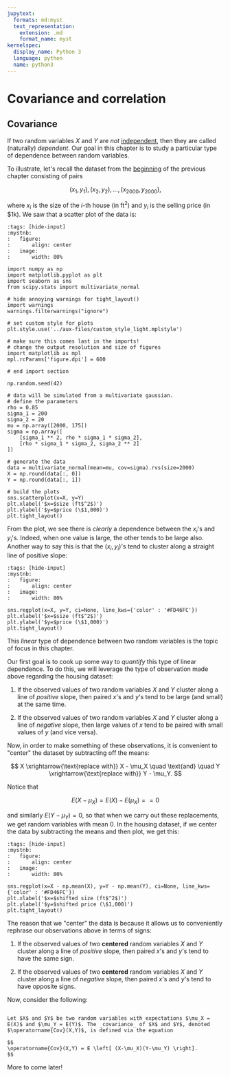 ```yaml
---
jupytext:
  formats: md:myst
  text_representation:
    extension: .md
    format_name: myst
kernelspec:
  display_name: Python 3
  language: python
  name: python3
---
```


# Covariance and correlation

## Covariance

If two random variables $X$ and $Y$ are _not_ [independent](independence), then they are called (naturally) _dependent_. Our goal in this chapter is to study a particular type of dependence between random variables.

To illustrate, let's recall the dataset from the [beginning](motivation) of the previous chapter consisting of pairs

$$
(x_1,y_1),(x_2,y_2),\ldots,(x_{2000},y_{2000}),
$$

where $x_i$ is the size of the $i$-th house (in ft$^2$) and $y_i$ is the selling price (in $1k). We saw that a scatter plot of the data is:

```{code-cell} ipython3
:tags: [hide-input]
:mystnb:
:   figure:
:       align: center
:   image:
:       width: 80%

import numpy as np
import matplotlib.pyplot as plt
import seaborn as sns
from scipy.stats import multivariate_normal

# hide annoying warnings for tight_layout()
import warnings
warnings.filterwarnings("ignore")

# set custom style for plots
plt.style.use('../aux-files/custom_style_light.mplstyle')

# make sure this comes last in the imports!
# change the output resolution and size of figures
import matplotlib as mpl 
mpl.rcParams['figure.dpi'] = 600

# end import section

np.random.seed(42)

# data will be simulated from a multivariate gaussian.
# define the parameters
rho = 0.85
sigma_1 = 200
sigma_2 = 20
mu = np.array([2000, 175])
sigma = np.array([
    [sigma_1 ** 2, rho * sigma_1 * sigma_2],
    [rho * sigma_1 * sigma_2, sigma_2 ** 2]
])

# generate the data
data = multivariate_normal(mean=mu, cov=sigma).rvs(size=2000)
X = np.round(data[:, 0])
Y = np.round(data[:, 1])

# build the plots
sns.scatterplot(x=X, y=Y)
plt.xlabel('$x=$size (ft$^2$)')
plt.ylabel('$y=$price (\$1,000)')
plt.tight_layout()
```

From the plot, we see there is _clearly_ a dependence between the $x_i$'s and $y_i$'s. Indeed, when one value is large, the other tends to be large also. Another way to say this is that the $(x_i,y_i)$'s tend to cluster along a straight line of positive slope:

```{code-cell} ipython3
:tags: [hide-input]
:mystnb:
:   figure:
:       align: center
:   image:
:       width: 80%

sns.regplot(x=X, y=Y, ci=None, line_kws={'color' : '#FD46FC'})
plt.xlabel('$x=$size (ft$^2$)')
plt.ylabel('$y=$price (\$1,000)')
plt.tight_layout()
```

This _linear_ type of dependence between two random variables is the topic of focus in this chapter.

Our first goal is to cook up some way to _quantify_ this type of linear dependence. To do this, we will leverage the type of observation made above regarding the housing dataset:

1. If the observed values of two random variables $X$ and $Y$ cluster along a line of _positive_ slope, then paired $x$'s and $y$'s tend to be large (and small) at the same time.

2. If the observed values of two random variables $X$ and $Y$ cluster along a line of _negative_ slope, then large values of $x$ tend to be paired with small values of $y$ (and vice versa).

Now, in order to make something of these observations, it is convenient to "center" the dataset by subtracting off the means:

$$
X \xrightarrow{\text{replace with}} X - \mu_X \quad \text{and} \quad Y \xrightarrow{\text{replace with}} Y - \mu_Y.
$$

Notice that

$$
E(X - \mu_X) = E(X) - E(\mu_X) = =0
$$

and similarly $E(Y-\mu_Y) = 0$, so that when we carry out these replacements, we get random variables with mean $0$. In the housing dataset, if we center the data by subtracting the means and then plot, we get this:

```{code-cell} ipython3
:tags: [hide-input]
:mystnb:
:   figure:
:       align: center
:   image:
:       width: 80%

sns.regplot(x=X - np.mean(X), y=Y - np.mean(Y), ci=None, line_kws={'color' : '#FD46FC'})
plt.xlabel('$x=$shifted size (ft$^2$)')
plt.ylabel('$y=$shifted price (\$1,000)')
plt.tight_layout()
```

The reason that we "center" the data is because it allows us to conveniently rephrase our observations above in terms of signs:

1. If the observed values of two **centered** random variables $X$ and $Y$ cluster along a line of _positive_ slope, then paired $x$'s and $y$'s tend to have the same sign.

2. If the observed values of two **centered** random variables $X$ and $Y$ cluster along a line of _negative_ slope, then paired $x$'s and $y$'s tend to have opposite signs.

Now, consider the following:

```{prf:definition}

Let $X$ and $Y$ be two random variables with expectations $\mu_X = E(X)$ and $\mu_Y = E(Y)$. The _covariance_ of $X$ and $Y$, denoted $\operatorname{Cov}(X,Y)$, is defined via the equation

$$
\operatorname{Cov}(X,Y) = E \left[ (X-\mu_X)(Y-\mu_Y) \right].
$$
```

More to come later!